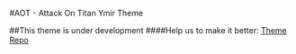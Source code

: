 #AOT - Attack On Titan Ymir Theme

##This theme is under development
####Help us to make it better: [Theme Repo](https://github.com/spellsaif/attack-on-titan-ymir-theme)